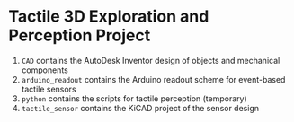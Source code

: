 # Tactile 3D Exploration and Perception Project

1. `CAD` contains the AutoDesk Inventor design of objects and mechanical components
2. `arduino_readout` contains the Arduino readout scheme for event-based tactile sensors
3. `python` contains the scripts for tactile perception (temporary)
4. `tactile_sensor` contains the KiCAD project of the sensor design
